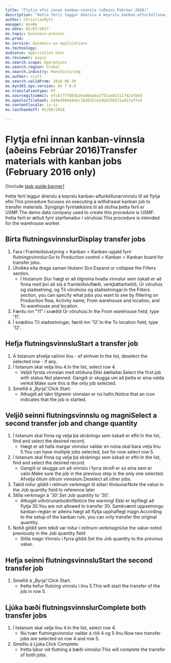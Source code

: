```yaml
--- 
title: "Flytja efni innan kanban-vinnsla (aðeins Febrúar 2016)"
description: "Þetta ferli leggur áherslu á keyrslu kanban-afturköllunarvinnslu til að flytja efni."
author: ChristianRytt
manager: AnnBe
ms.date: 02/07/2017
ms.topic: business-process
ms.prod: 
ms.service: dynamics-ax-applications
ms.technology: 
audience: Application User
ms.reviewer: yuyus
ms.search.scope: Operations
ms.search.region: Global
ms.search.industry: Manufacturing
ms.author: crytt
ms.search.validFrom: 2016-06-30
ms.dyn365.ops.version: AX 7.0.0
ms.translationtype: HT
ms.sourcegitcommit: efcb77ff883b29a4bbaba27551e02311742afbbd
ms.openlocfilehash: e28ed504a945c162635c414bd156571a41faffe9
ms.contentlocale: is-is
ms.lasthandoff: 05/08/2018

---
```

# <a name="transfer-materials-with-kanban-jobs-february-2016-only"></a><span data-ttu-id="d90d9-103">Flytja efni innan kanban-vinnsla (aðeins Febrúar 2016)</span><span class="sxs-lookup"><span data-stu-id="d90d9-103">Transfer materials with kanban jobs (February 2016 only)</span></span>

[!include [task guide banner](../../includes/task-guide-banner.md)]

<span data-ttu-id="d90d9-104">Þetta ferli leggur áherslu á keyrslu kanban-afturköllunarvinnslu til að flytja efni.</span><span class="sxs-lookup"><span data-stu-id="d90d9-104">This procedure focuses on executing a withdrawal kanban job to transfer materials.</span></span> <span data-ttu-id="d90d9-105">Sýnigögn fyrirtækisins til að stofna þetta ferli er USMF.</span><span class="sxs-lookup"><span data-stu-id="d90d9-105">The demo data company used to create this procedure is USMF.</span></span> <span data-ttu-id="d90d9-106">Þetta ferli er ætluð fyrir starfsmaður í vöruhúsi.</span><span class="sxs-lookup"><span data-stu-id="d90d9-106">This procedure is intended for the warehouse worker.</span></span>


## <a name="display-transfer-jobs"></a><span data-ttu-id="d90d9-107">Birta flutningsvinnslur</span><span class="sxs-lookup"><span data-stu-id="d90d9-107">Display transfer jobs</span></span>
1. <span data-ttu-id="d90d9-108">Fara í Framleiðslustýring > Kanban > Kanban-spjald fyrir flutningsvinnslur.</span><span class="sxs-lookup"><span data-stu-id="d90d9-108">Go to Production control > Kanban > Kanban board for transfer jobs.</span></span>
2. <span data-ttu-id="d90d9-109">Útvíkka eða draga saman hlutann Síur.</span><span class="sxs-lookup"><span data-stu-id="d90d9-109">Expand or collapse the Filters section.</span></span>
    * <span data-ttu-id="d90d9-110">Í hlutanum Síur hægt er að tilgreina hvaða vinnslur sem óskað er að finna með því að sía á framleiðsluflæði, verkþáttarheitið, Úr vöruhús og staðsetning, og Til vöruhúss og staðsetningar.</span><span class="sxs-lookup"><span data-stu-id="d90d9-110">In the Filters section, you can specify what jobs you want to see by filtering on Production flow, Activity name, From warehouse and location, and To warehouse and location.</span></span>  
3. <span data-ttu-id="d90d9-111">Færðu inn "11" í svæðið Úr vöruhúsi.</span><span class="sxs-lookup"><span data-stu-id="d90d9-111">In the From warehouse field, type '11'.</span></span>
4. <span data-ttu-id="d90d9-112">Í svæðinu Til staðsetningar, færið inn '12'.</span><span class="sxs-lookup"><span data-stu-id="d90d9-112">In the To location field, type '12'.</span></span>

## <a name="start-a-transfer-job"></a><span data-ttu-id="d90d9-113">Hefja flutningsvinnslu</span><span class="sxs-lookup"><span data-stu-id="d90d9-113">Start a transfer job</span></span>
1. <span data-ttu-id="d90d9-114">Á listanum afvelja valinni línu - ef einhver.</span><span class="sxs-lookup"><span data-stu-id="d90d9-114">In the list, deselect the selected row - if any.</span></span>
2. <span data-ttu-id="d90d9-115">Í listanum skal velja línu 4.</span><span class="sxs-lookup"><span data-stu-id="d90d9-115">In the list, select row 4.</span></span>
    * <span data-ttu-id="d90d9-116">Veljið fyrsta vinnslan með stöðuna Ekki áætlaðar.</span><span class="sxs-lookup"><span data-stu-id="d90d9-116">Select the first job with status Not planned.</span></span> <span data-ttu-id="d90d9-117">Gangið úr skugga um að þetta er eina valda verkið.</span><span class="sxs-lookup"><span data-stu-id="d90d9-117">Make sure this is the only job selected.</span></span>  
3. <span data-ttu-id="d90d9-118">Smellið á „Byrja“.</span><span class="sxs-lookup"><span data-stu-id="d90d9-118">Click Start.</span></span>
    * <span data-ttu-id="d90d9-119">Athugið að tákn tilgreinir vinnslan er nú hafin.</span><span class="sxs-lookup"><span data-stu-id="d90d9-119">Notice that an icon indicates that the job is started.</span></span>  

## <a name="select-a-second-transfer-job-and-change-quantity"></a><span data-ttu-id="d90d9-120">Veljið seinni flutningsvinnslu og magni</span><span class="sxs-lookup"><span data-stu-id="d90d9-120">Select a second transfer job and change quantity</span></span>
1. <span data-ttu-id="d90d9-121">Í listanum skal finna og velja þá skráningu sem óskað er eftir.</span><span class="sxs-lookup"><span data-stu-id="d90d9-121">In the list, find and select the desired record.</span></span>
    * <span data-ttu-id="d90d9-122">Hægt er að hafa margar vinnslur valdar en núna skal bara velja línu 5.</span><span class="sxs-lookup"><span data-stu-id="d90d9-122">You can have multiple jobs selected, but for now select row 5.</span></span>  
2. <span data-ttu-id="d90d9-123">Í listanum skal finna og velja þá skráningu sem óskað er eftir.</span><span class="sxs-lookup"><span data-stu-id="d90d9-123">In the list, find and select the desired record.</span></span>
    * <span data-ttu-id="d90d9-124">Gangið úr skugga um að vinnslu í fyrra skrefi er sú eina sem er valin.</span><span class="sxs-lookup"><span data-stu-id="d90d9-124">Make sure the job in the previous step is the only one selected.</span></span> <span data-ttu-id="d90d9-125">Afvelja öllum öðrum vinnslum.</span><span class="sxs-lookup"><span data-stu-id="d90d9-125">Deselect all other jobs.</span></span>  
3. <span data-ttu-id="d90d9-126">Takið niður gildið í reitnum verkmagn til síðari tilvísunar</span><span class="sxs-lookup"><span data-stu-id="d90d9-126">Note the value in the Job quantity field to reference later</span></span>
4. <span data-ttu-id="d90d9-127">Stilla verkmagn á '30'.</span><span class="sxs-lookup"><span data-stu-id="d90d9-127">Set Job quantity to '30'.</span></span>
    * <span data-ttu-id="d90d9-128">Athugið viðvörunarboðin!</span><span class="sxs-lookup"><span data-stu-id="d90d9-128">Notice the warning!</span></span> <span data-ttu-id="d90d9-129">Ekki er leyfilegt að flytja 30.</span><span class="sxs-lookup"><span data-stu-id="d90d9-129">You are not allowed to transfer 30.</span></span> <span data-ttu-id="d90d9-130">Samkvæmt uppsetningu kanban-reglan er aðeins hægt að flytja upphaflegt magn.</span><span class="sxs-lookup"><span data-stu-id="d90d9-130">According to the setup of the kanban rule, you can only transfer the original quantity.</span></span>  
5. <span data-ttu-id="d90d9-131">Notið gildið sem tekið var niður í reitnum verkmagn</span><span class="sxs-lookup"><span data-stu-id="d90d9-131">Use the value noted previously in the Job quantity field</span></span>
    * <span data-ttu-id="d90d9-132">Stilla magn Vinnslu í fyrra gildið.</span><span class="sxs-lookup"><span data-stu-id="d90d9-132">Set the Job quantity to the previous value.</span></span>  

## <a name="start-the-second-transfer-job"></a><span data-ttu-id="d90d9-133">Hefja seinni flutningsvinnslu</span><span class="sxs-lookup"><span data-stu-id="d90d9-133">Start the second transfer job</span></span>
1. <span data-ttu-id="d90d9-134">Smellið á „Byrja“.</span><span class="sxs-lookup"><span data-stu-id="d90d9-134">Click Start.</span></span>
    * <span data-ttu-id="d90d9-135">Þetta hefur flutning vinnslu í línu 5.</span><span class="sxs-lookup"><span data-stu-id="d90d9-135">This will start the transfer of the job in row 5.</span></span>  

## <a name="complete-both-transfer-jobs"></a><span data-ttu-id="d90d9-136">Ljúka bæði flutningsvinnslur</span><span class="sxs-lookup"><span data-stu-id="d90d9-136">Complete both transfer jobs</span></span>
1. <span data-ttu-id="d90d9-137">Í listanum skal velja línu 4.</span><span class="sxs-lookup"><span data-stu-id="d90d9-137">In the list, select row 4.</span></span>
    * <span data-ttu-id="d90d9-138">Nú tvær flutningsvinnslur valdar á röð 4 og 5 línu.</span><span class="sxs-lookup"><span data-stu-id="d90d9-138">Now two transfer jobs are selected on row 4 and row 5.</span></span>  
2. <span data-ttu-id="d90d9-139">Smelltu á Ljúka.</span><span class="sxs-lookup"><span data-stu-id="d90d9-139">Click Complete.</span></span>
    * <span data-ttu-id="d90d9-140">Þetta lýkur við flutning á bæði vinnslur.</span><span class="sxs-lookup"><span data-stu-id="d90d9-140">This will complete the transfer of both jobs.</span></span>  



